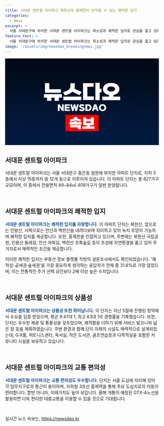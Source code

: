 ```yaml
---
title: 서대문 센트럴 아이파크 북한산과 홍제천이 만끽할 수 있는 쾌적한 입지
categories:
  - News
excerpt: >
  서울 서대문구에 위치한 서대문 센트럴 아이파크는 희소성과 쾌적한 입지로 관심을 끌고 있다. 북한산과 홍제천을 품으며, 청약 경쟁률도 높은데다, 풍부한 자연환경과 쾌적한 주거 환경을 제공한다. 또한, 우수한 채광과 통풍성을 갖춘 다양한 평면구조와 다채로운 커뮤니티 시설을 갖췄으며, 대중교통과 미래 가치 역시 뛰어나다. 이러한 이유들로 서대문 센트럴 아이파크는 수요자들에게 매력적인 주거지로 역할할 것으로 보인다.
feature_text: >
  서울 서대문구에 위치한 서대문 센트럴 아이파크는 희소성과 쾌적한 입지로 관심을 끌고 있다. 북한산과 홍제천을 품으며, 청약 경쟁률도 높은데다, 풍부한 자연환경과 쾌적한 주거 환경을 제공한다. 또한, 우수한 채광과 통풍성을 갖춘 다양한 평면구조와 다채로운 커뮤니티 시설을 갖췄으며, 대중교통과 미래 가치 역시 뛰어나다. 이러한 이유들로 서대문 센트럴 아이파크는 수요자들에게 매력적인 주거지로 역할할 것으로 보인다.
image: '/assets/img/newsdao_breakingnews.jpg'
---
```


<p><img src="/assets/img/newsdao_breakingnews.jpg" alt="implanttips 속보" /></p>

<h2 data-ke-size="size26">서대문 센트럴 아이파크</h2>

<p data-ke-size="size16">서대문 센트럴 아이파크는 서울 서대문구 홍은동 일원에 위치한 아파트 단지로, 지하 3층에서 지상 15층까지 총 12개 동으로 이루어져 있습니다. 이 아파트 단지는 총 827가구 규모이며, 이 중에서 전용면적 49~84㎡ 409가구가 일반 분양됩니다.</p>

<p data-ke-size="size16">&nbsp;</p>

<h2 data-ke-size="size24">서대문 센트럴 아이파크의 쾌적한 입지</h2>

<p data-ke-size="size16">
    <b><span style="color: #1a5490;">서대문 센트럴 아이파크는 쾌적한 입지를 자랑합니다.</span></b> 이 아파트 단지는 북한산, 앞으로는 인왕산, 서쪽으로는 안산과 백련산을 내려다보며 자리하고 있어 녹지 조망이 가능하며 쾌적한 입지를 제공합니다. 또한, 홍제천을 인접하고 있으며, 주변에는 북한산 국립공원, 인왕산 둘레길, 안산 자락길, 백련산 초록숲길 등이 조성돼 자연환경을 품고 있어 주거지로서 매력적인 조건을 제공합니다.
</p>

<p data-ke-size="size16">
    이러한 쾌적한 입지는 부동산 정보 플랫폼 직방의 설문조사에서도 확인되었습니다. '쾌적성-공세권·숲세권'을 가장 중요하게 생각하는 응답자가 전체 중 31.6%로 가장 많았으며, 이는 전통적인 주거 선택 요인보다 2배 이상 높은 수치입니다.
</p>

<p data-ke-size="size16">&nbsp;</p>

<h2 data-ke-size="size24">서대문 센트럴 아이파크의 상품성</h2>

<p data-ke-size="size16">
    <b><span style="color: #1a5490;">서대문 센트럴 아이파크는 상품성 또한 뛰어납니다.</span></b> 이 단지는 지난 5월에 진행된 청약에서 수요를 입증 받았으며, 평균 9.47대 1, 최고 63대 1의 경쟁률을 기록했습니다. 또한, 단지는 우수한 채광 및 통풍성을 갖추었으며, 쾌적함을 더하기 위해 서비스 발코니와 넓은 창 등을 계획하였습니다. 주변 환경과 함께 단지 자체의 시설도 매력적으로 설계되었는데, G·X룸, 피트니스센터, 독서실, 작은 도서관, 골프연습장과 다목적실을 포함한 커뮤니티 시설을 보유하고 있습니다.
</p>

<p data-ke-size="size16">&nbsp;</p>

<h2 data-ke-size="size24">서대문 센트럴 아이파크의 교통 편의성</h2>

<p data-ke-size="size16">
    <b><span style="color: #1a5490;">서대문 센트럴 아이파크는 교통 편의성도 우수합니다.</span></b> 단지는 서울 도심에 자리해 있어 각 업무지구로의 통근이 용이하며, 지하철 3호선 홍제역을 통해 주요 도심지로의 이동이 편리합니다. 뿐만 아니라, 미래가치도 높아 보입니다. 올해 개통이 예정된 GTX-A노선을 활용하면 더욱 편리한 대중교통을 이용할 수 있을 것으로 기대됩니다.
</p>

<p data-ke-size="size16">&nbsp;</p>
실시간 뉴스 속보는, <a href="https://newsdao.kr" rel="dofollow">https://newsdao.kr</a>


